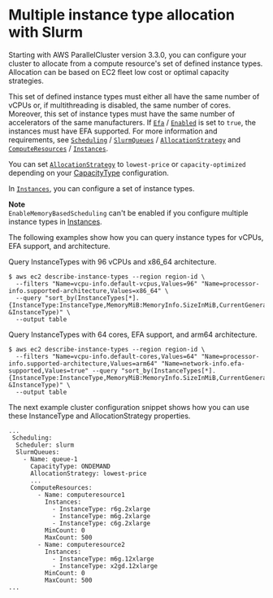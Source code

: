 # Multiple instance type allocation with Slurm<a name="slurm-multiple-instance-allocation-v3"></a>

Starting with AWS ParallelCluster version 3\.3\.0, you can configure your cluster to allocate from a compute resource's set of defined instance types\. Allocation can be based on EC2 fleet low cost or optimal capacity strategies\.

This set of defined instance types must either all have the same number of vCPUs or, if multithreading is disabled, the same number of cores\. Moreover, this set of instance types must have the same number of accelerators of the same manufacturers\. If [`Efa`](Scheduling-v3.md#yaml-Scheduling-SlurmQueues-ComputeResources-Efa) / [`Enabled`](Scheduling-v3.md#yaml-Scheduling-SlurmQueues-ComputeResources-Efa-Enabled) is set to `true`, the instances must have EFA supported\. For more information and requirements, see [`Scheduling`](Scheduling-v3.md) / [`SlurmQueues`](Scheduling-v3.md#Scheduling-v3-SlurmQueues) / [`AllocationStrategy`](Scheduling-v3.md#yaml-Scheduling-SlurmQueues-AllocationStrategy) and [`ComputeResources`](Scheduling-v3.md#Scheduling-v3-SlurmQueues-ComputeResources) / [`Instances`](Scheduling-v3.md#yaml-Scheduling-SlurmQueues-ComputeResources-Instances)\.

You can set [`AllocationStrategy`](Scheduling-v3.md#yaml-Scheduling-SlurmQueues-AllocationStrategy) to `lowest-price` or `capacity-optimized` depending on your [CapacityType](Scheduling-v3.md#yaml-Scheduling-SlurmQueues-CapacityType) configuration\.

In [`Instances`](Scheduling-v3.md#yaml-Scheduling-SlurmQueues-ComputeResources-Instances), you can configure a set of instance types\.

**Note**  
`EnableMemoryBasedScheduling` can't be enabled if you configure multiple instance types in [Instances](Scheduling-v3.md#yaml-Scheduling-SlurmQueues-ComputeResources-Instances)\.

The following examples show how you can query instance types for vCPUs, EFA support, and architecture\.

Query InstanceTypes with 96 vCPUs and x86\_64 architecture\.

```
$ aws ec2 describe-instance-types --region region-id \
  --filters "Name=vcpu-info.default-vcpus,Values=96" "Name=processor-info.supported-architecture,Values=x86_64" \
  --query "sort_by(InstanceTypes[*].{InstanceType:InstanceType,MemoryMiB:MemoryInfo.SizeInMiB,CurrentGeneration:CurrentGeneration,VCpus:VCpuInfo.DefaultVCpus,Cores:VCpuInfo.DefaultCores,Architecture:ProcessorInfo.SupportedArchitectures[0],MaxNetworkCards:NetworkInfo.MaximumNetworkCards,EfaSupported:NetworkInfo.EfaSupported,GpuCount:GpuInfo.Gpus[0].Count,GpuManufacturer:GpuInfo.Gpus[0].Manufacturer}, &InstanceType)" \
  --output table
```

Query InstanceTypes with 64 cores, EFA support, and arm64 architecture\.

```
$ aws ec2 describe-instance-types --region region-id \
  --filters "Name=vcpu-info.default-cores,Values=64" "Name=processor-info.supported-architecture,Values=arm64" "Name=network-info.efa-supported,Values=true" --query "sort_by(InstanceTypes[*].{InstanceType:InstanceType,MemoryMiB:MemoryInfo.SizeInMiB,CurrentGeneration:CurrentGeneration,VCpus:VCpuInfo.DefaultVCpus,Cores:VCpuInfo.DefaultCores,Architecture:ProcessorInfo.SupportedArchitectures[0],MaxNetworkCards:NetworkInfo.MaximumNetworkCards,EfaSupported:NetworkInfo.EfaSupported,GpuCount:GpuInfo.Gpus[0].Count,GpuManufacturer:GpuInfo.Gpus[0].Manufacturer}, &InstanceType)" \
  --output table
```

The next example cluster configuration snippet shows how you can use these InstanceType and AllocationStrategy properties\.

```
...
 Scheduling:
  Scheduler: slurm
  SlurmQueues:
    - Name: queue-1
      CapacityType: ONDEMAND
      AllocationStrategy: lowest-price
      ...
      ComputeResources:
        - Name: computeresource1
          Instances:
            - InstanceType: r6g.2xlarge
            - InstanceType: m6g.2xlarge
            - InstanceType: c6g.2xlarge
          MinCount: 0
          MaxCount: 500
        - Name: computeresource2
          Instances:
            - InstanceType: m6g.12xlarge
            - InstanceType: x2gd.12xlarge
          MinCount: 0
          MaxCount: 500
...
```